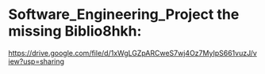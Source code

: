 # Software_Engineering_Project the missing Biblio8hkh:
https://drive.google.com/file/d/1xWgLGZpARCweS7wj4Oz7MyIpS661vuzJ/view?usp=sharing
